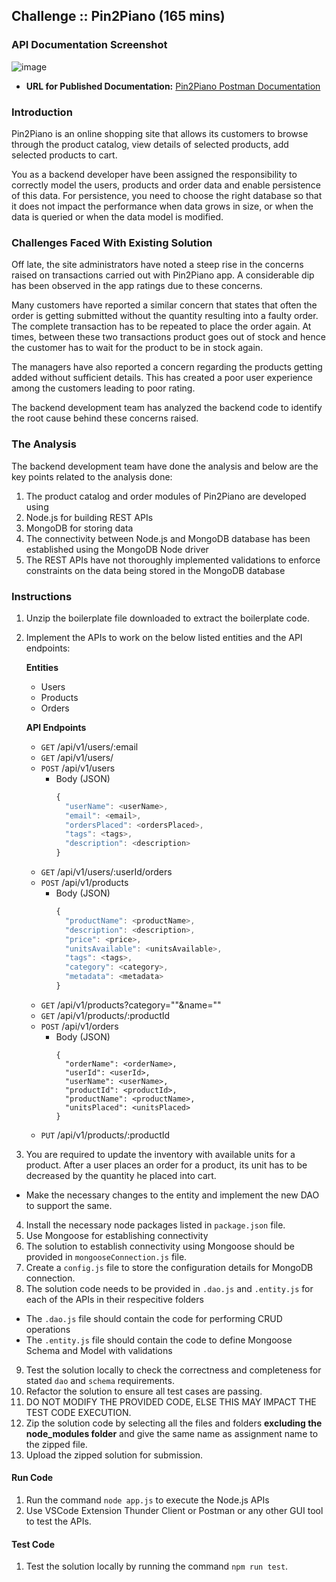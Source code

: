 ## Challenge :: Pin2Piano (165 mins)
### API Documentation Screenshot
![image](https://github.com/skp3214/Pin2Piano-OnlineShoppingSite-RESTful-API-Express-MongoDB/assets/95349420/95d12476-2c54-4969-b400-9395a4a88875)
- **URL for Published Documentation:** [Pin2Piano Postman Documentation](https://documenter.getpostman.com/view/28435268/2sA3Qy5984)

### Introduction

Pin2Piano is an online shopping site that allows its customers to browse through the product catalog, view details of selected products, add selected products to cart.


You as a backend developer have been assigned the responsibility to correctly model the users, products and order data and enable persistence of this data. For persistence, you need to choose the right database so that it does not impact the performance when data grows in size, or when the data is queried or when the data model is modified.


### Challenges Faced With Existing Solution

Off late, the site administrators have noted a steep rise in the concerns raised on transactions carried out with Pin2Piano app. A considerable dip has been observed in the app ratings due to these concerns.

Many customers have reported a similar concern that states that often the order is getting submitted without the quantity resulting into a faulty order. The complete transaction has to be repeated to place the order again. At times, between these two transactions product goes out of stock and hence the customer has to wait for the product to be in stock again.

The managers have also reported a concern regarding the products getting added without sufficient details. This has created a poor user experience among the customers leading to poor rating.

The backend development team has analyzed the backend code to identify the root cause behind these concerns raised.

### The Analysis

The backend development team have done the analysis and below are the key points related to the analysis done: 
1. The product catalog and order modules of Pin2Piano are developed using 
  1. Node.js for building REST APIs
  1. MongoDB for storing data
2. The connectivity between Node.js and MongoDB database has been established using the MongoDB Node driver
3. The REST APIs have not thoroughly implemented validations to enforce constraints on the data being stored in the MongoDB database




### Instructions

1. Unzip the boilerplate file downloaded to extract the boilerplate code.
2. Implement the APIs to work on the below listed entities and the API endpoints:

    **Entities**
    - Users
    - Products
    - Orders
    
    **API Endpoints**

    - `GET` /api/v1/users/:email
    - `GET` /api/v1/users/
    - `POST` /api/v1/users
      - Body (JSON)
        ```js
        {
          "userName": <userName>,
          "email": <email>,
          "ordersPlaced": <ordersPlaced>,
          "tags": <tags>,
          "description": <description>
        }
        ```
    - `GET` /api/v1/users/:userId/orders
    - `POST` /api/v1/products
      - Body (JSON)
        ```js
        {
          "productName": <productName>,
          "description": <description>,
          "price": <price>,
          "unitsAvailable": <unitsAvailable>,
          "tags": <tags>,
          "category": <category>,
          "metadata": <metadata>
        }
        ```
    - `GET` /api/v1/products?category=""&name=""
    - `GET` /api/v1/products/:productId
    - `POST` /api/v1/orders
      - Body (JSON) 
        ```
        {
          "orderName": <orderName>,
          "userId": <userId>,
          "userName": <userName>,
          "productId": <productId>,
          "productName": <productName>,
          "unitsPlaced": <unitsPlaced>
        }
        ```
    - `PUT` /api/v1/products/:productId <!--Update details like, name, description, unitsAvailable etc-->

3. You are required to update the inventory with available units for a product. After a user places an order for a product, its unit has to be decreased by the quantity he placed into cart.
  - Make the necessary changes to the entity and implement the new DAO to support the same.
4. Install the necessary node packages listed in `package.json` file.
5. Use Mongoose for establishing connectivity
6. The solution to establish connectivity using Mongoose should be provided in `mongooseConnection.js` file.
7. Create a `config.js` file to store the configuration details for MongoDB connection.
8. The solution code needs to be provided in `.dao.js` and `.entity.js` for each of the APIs in their respecitive folders
  - The `.dao.js` file should contain the code for performing CRUD operations
  - The `.entity.js` file should contain the code to define Mongoose Schema and Model with validations
9. Test the solution locally to check the correctness and completeness for stated `dao` and `schema` requirements. 
10. Refactor the solution to ensure all test cases are passing.  
11. DO NOT MODIFY THE PROVIDED CODE, ELSE THIS MAY IMPACT THE TEST CODE EXECUTION.
12. Zip the solution code by selecting all the files and folders **excluding the node_modules folder** and give the same name as assignment name to the zipped file.
13. Upload the zipped solution for submission.

#### Run Code

1. Run the command `node app.js` to execute the Node.js APIs
2. Use VSCode Extension Thunder Client or Postman or any other GUI tool to test the APIs.

#### Test Code
1. Test the solution locally by running the command `npm run test`. 
